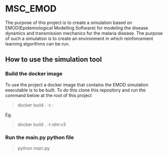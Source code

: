 # MSC_EMOD

The purpose of this project is to create a simulation based on EMOD(Epidemiological Modelling Software) 
for modeling the disease dynamics and transmission mechanics for the malaria disease. The purpose of such a simulation is to create an 
environment in which reinforcement learning algorithms can be run.

## How to use the simulation tool

### Build the docker image

To use the project a docker image that contains the EMOD simulation executable is to be built. To do this clone this repository and run the command below at 
the root of this project

> docker build . -t <name of image>:<version>

Eg. 
> docker build . -t idm:v3

### Run the main.py python file

> python main.py
